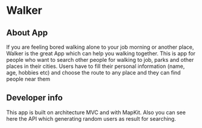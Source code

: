 # Walker

## About App
If you are feeling bored walking alone to your job morning or another place, Walker is the great App which can help you walking together.
This is app for people who want to search other people for walking to job, parks and other places in their cities.
Users have to fill their personal information (name, age, hobbies etc) and choose the route to any place and they can find people near them

## Developer info
This app is built on architecture MVC and with MapKit. 
Also you can see here the API which generating random users as result for searching. 


